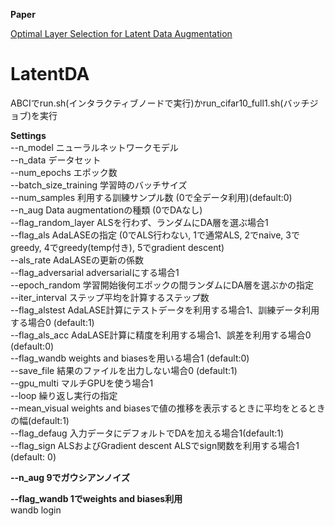 **Paper**  

[Optimal Layer Selection for Latent Data Augmentation](https://arxiv.org/abs/2408.13426)


# LatentDA

ABCIでrun.sh(インタラクティブノードで実行)かrun_cifar10_full1.sh(バッチジョブ)を実行  
  
**Settings**  
--n_model ニューラルネットワークモデル   
--n_data データセット  
--num_epochs エポック数  
--batch_size_training 学習時のバッチサイズ  
--num_samples 利用する訓練サンプル数 (0で全データ利用)(default:0)  
--n_aug Data augmentationの種類 (0でDAなし)  
--flag_random_layer ALSを行わず、ランダムにDA層を選ぶ場合1  
--flag_als AdaLASEの指定 (0でALS行わない, 1で通常ALS, 2でnaive, 3でgreedy, 4でgreedy(temp付き), 5でgradient descent)  
--als_rate AdaLASEの更新の係数  
--flag_adversarial adversarialにする場合1  
--epoch_random 学習開始後何エポックの間ランダムにDA層を選ぶかの指定  
--iter_interval ステップ平均を計算するステップ数  
--flag_alstest AdaLASE計算にテストデータを利用する場合1、訓練データ利用する場合0 (default:1)  
--flag_als_acc AdaLASE計算に精度を利用する場合1、誤差を利用する場合0 (default:0)  
--flag_wandb weights and biasesを用いる場合1 (default:0)  
--save_file 結果のファイルを出力しない場合0 (default:1)  
--gpu_multi マルチGPUを使う場合1  
--loop 繰り返し実行の指定  
--mean_visual weights and biasesで値の推移を表示するときに平均をとるときの幅(default:1)  
--flag_defaug 入力データにデフォルトでDAを加える場合1(default:1)  
--flag_sign ALSおよびGradient descent ALSでsign関数を利用する場合1 (default: 0)  
  
  
**--n_aug 9でガウシアンノイズ</span>**  
  
**--flag_wandb 1でweights and biases利用**  
wandb login  
